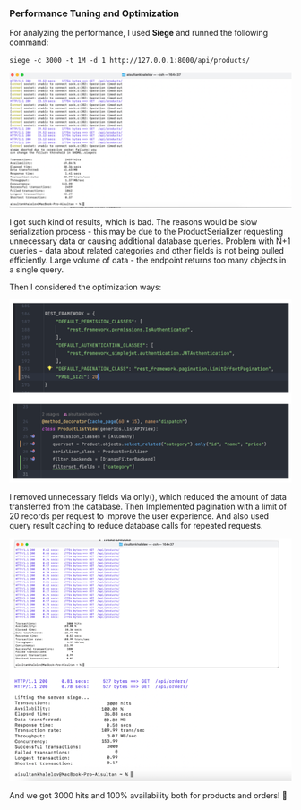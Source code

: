 ### **Performance Tuning and Optimization**

For analyzing the performance, I used **Siege** and runned the following command:

`siege -c 3000 -t 1M -d 1 http://127.0.0.1:8000/api/products/`

![img.png](without_optimization.png)

I got such kind of results, which is bad. The reasons would be slow serialization process - this may be due to the ProductSerializer requesting unnecessary data or causing additional database queries. Problem with N+1 queries - data about related categories and other fields is not being pulled efficiently. Large volume of data - the endpoint returns too many objects in a single query.


Then I considered the optimization ways:

![img.png](products_optimization.png)

I removed unnecessary fields via only(), which reduced the amount of data transferred from the database. Then Implemented pagination with a limit of 20 records per request to improve the user experience. And also used query result caching to reduce database calls for repeated requests.

![img.png](with_optimization.png)

And we got 3000 hits and 100% availability both for products and orders! 🥳
